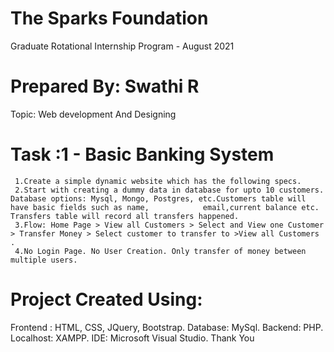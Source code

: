 # The Sparks Foundation
Graduate Rotational Internship Program - August 2021
# Prepared By: Swathi R
Topic: Web development And Designing
# Task :1 - Basic Banking System
     1.Create a simple dynamic website which has the following specs.
     2.Start with creating a dummy data in database for upto 10 customers. Database options: Mysql, Mongo, Postgres, etc.Customers table will have basic fields such as name,            email,current balance etc. Transfers table will record all transfers happened.
     3.Flow: Home Page > View all Customers > Select and View one Customer > Transfer Money > Select customer to transfer to >View all Customers .
     4.No Login Page. No User Creation. Only transfer of money between multiple users.
# Project Created Using:
Frontend : HTML, CSS, JQuery, Bootstrap.
Database: MySql.
Backend: PHP.
Localhost: XAMPP.
IDE: Microsoft Visual Studio.
Thank You


